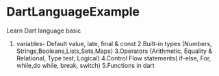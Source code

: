 # DartLanguageExample
Learn Dart language basic
1. variables- Default value, late, final & const
2.Built-in types (Numbers, Strings,Booleans,Lists,Sets,Maps)
3.Operators (Arithmetic, Equality & Relational, Type test, Logical)
4.Control Flow statements( if-else, For, while,do while, break, switch)
5.Functions in dart   